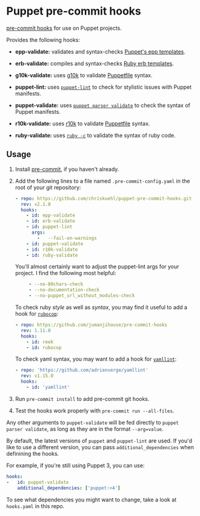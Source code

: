 Puppet pre-commit hooks
=========

[pre-commit hooks](http://pre-commit.com/) for use on Puppet projects.

Provides the following hooks:

* **epp-validate:** validates and syntax-checks [Puppet's epp templates][epp].

* **erb-validate:** compiles and syntax-checks [Ruby erb templates][erb].

* **g10k-validate:** uses [g10k][g10k] to validate [Puppetfile][puppetfile] syntax.

* **puppet-lint:** uses [`puppet-lint`](http://puppet-lint.com/) to check for
  stylistic issues with Puppet manifests.

* **puppet-validate:** uses [`puppet parser validate`][puppet-parser] to check the syntax of
  Puppet manifests.

* **r10k-validate:** uses [r10k][r10k] to validate [Puppetfile][puppetfile] syntax.

* **ruby-validate:** uses [`ruby -c`][ruby-c] to validate the syntax of ruby code.


[epp]: https://docs.puppet.com/puppet/latest/lang_template_epp.html
[erb]: https://puppet.com/docs/puppet/latest/lang_template_erb.html
[g10k]: https://github.com/xorpaul/g10k
[puppetfile]: https://puppet.com/docs/pe/latest/puppetfile.html
[puppet-parser]: https://puppet.com/docs/puppet/latest/man/parser.html#EXAMPLES
[r10k]: https://github.com/puppetlabs/r10k
[rubocop]: https://github.com/rubocop-hq/rubocop
[ruby-c]: https://ruby-doc.org/docs/ruby-doc-bundle/Manual/man-1.4/options.html
[yamllint]: https://github.com/adrienverge/yamllint

## Usage

1. Install [pre-commit](http://pre-commit.com/), if you haven't already.

2. Add the following lines to a file named `.pre-commit-config.yaml` in the
   root of your git repository:

    ```yaml
    - repo: https://github.com/chriskuehl/puppet-pre-commit-hooks.git
      rev: v2.1.0
      hooks:
        - id: epp-validate
        - id: erb-validate
        - id: puppet-lint
          args:
            -   --fail-on-warnings
        - id: puppet-validate
        - id: r10k-validate
        - id: ruby-validate
    ```

    You'll almost certainly want to adjust the puppet-lint args for your
    project. I find the following most helpful:

    ```yaml
         - --no-80chars-check
         - --no-documentation-check
         - --no-puppet_url_without_modules-check
    ```

    To check ruby *style* as well as *syntax*, you may find it useful
    to add a hook for [`rubocop`][rubocop]:

    ```yaml
    - repo: https://github.com/jumanjihouse/pre-commit-hooks
      rev: 1.11.0
      hooks:
        - id: reek
        - id: rubocop
    ```

    To check yaml syntax, you may want to add a hook for [`yamllint`][yamllint]:

    ```yaml
    - repo: 'https://github.com/adrienverge/yamllint'
      rev: v1.15.0
      hooks:
        - id: 'yamllint'
    ```

3. Run `pre-commit install` to add pre-commit git hooks.

4. Test the hooks work properly with `pre-commit run --all-files`.

Any other arguments to `puppet-validate` will be fed directly to
`puppet parser validate`, as long as they are in the format `--arg=value`.

By default, the latest versions of `puppet` and `puppet-lint` are used. If
you'd like to use a different version, you can pass `additional_dependencies`
when definining the hooks.

For example, if you're still using Puppet 3, you can use:

```yaml
hooks:
-   id: puppet-validate
    additional_dependencies: ['puppet:<4']
```

To see what dependencies you might want to change, take a look at
`hooks.yaml` in this repo.
